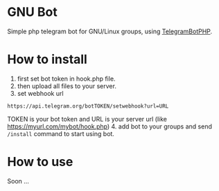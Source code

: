 # GNU Bot

Simple php telegram bot for GNU/Linux groups, using [TelegramBotPHP](https://github.com/Eleirbag89/TelegramBotPHP).

# How to install

1. first set bot token in hook.php file.
2. then upload all files to your server.
3. set webhook url

```
https://api.telegram.org/botTOKEN/setwebhook?url=URL
```

TOKEN is your bot token and URL is your server url (like https://myurl.com/mybot/hook.php)
4. add bot to your groups and send `/install` command to start using bot.

# How to use

Soon ...



